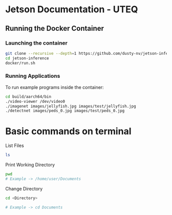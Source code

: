 # Jetson Documentation - UTEQ

## Running the Docker Container
### Launching the container
```bash
git clone --recursive --depth=1 https://github.com/dusty-nv/jetson-inference
cd jetson-inference
docker/run.sh
```

### Running Applications

To run example programs inside the container:
```bash
cd build/aarch64/bin
./video-viewer /dev/video0
./imagenet images/jellyfish.jpg images/test/jellyfish.jpg
./detectnet images/peds_0.jpg images/test/peds_0.jpg
```
# Basic commands on terminal

List Files

```bash
ls
```

Print Working Directory

```bash
pwd
# Example -> /home/user/Documents
```

Change Directory

```bash
cd <Directory>

# Example -> cd Documents
```


